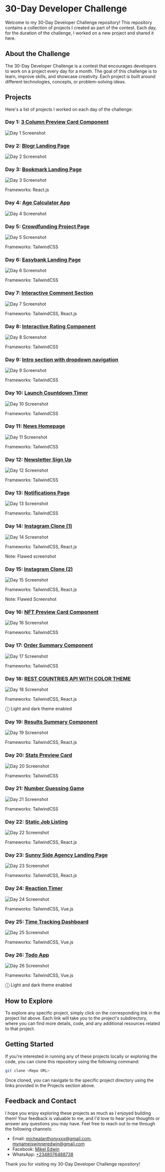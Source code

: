 # 30-Day Developer Challenge

Welcome to my 30-Day Developer Challenge repository! This repository contains a collection of projects I created as part of the contest. Each day, for the duration of the challenge, I worked on a new project and shared it here.

## About the Challenge

The 30-Day Developer Challenge is a contest that encourages developers to work on a project every day for a month. The goal of this challenge is to learn, improve skills, and showcase creativity. Each project is built around different technologies, concepts, or problem-solving ideas.

## Projects

Here's a list of projects I worked on each day of the challenge:

### Day 1: [3 Column Preview Card Component](https://30-smoky.vercel.app/1/)

![Day 1 Screenshot](screenshots/1.png)

### Day 2: [Blogr Landing Page](https://30-smoky.vercel.app/2/)

![Day 2 Screenshot](screenshots/2.png)

### Day 3: [Bookmark Landing Page](https://30-smoky.vercel.app/3/)

![Day 3 Screenshot](screenshots/3.png)

Frameworks: React.js

### Day 4: [Age Calculator App](https://30-smoky.vercel.app/4/)

![Day 4 Screenshot](screenshots/4.png)

### Day 5: [Crowdfunding Project Page](https://30-smoky.vercel.app/5/)

![Day 5 Screenshot](screenshots/5.png)

Frameworks: TailwindCSS

### Day 6: [Easybank Landing Page](https://30-smoky.vercel.app/6/)

![Day 6 Screenshot](screenshots/6.png)

Frameworks: TailwindCSS

### Day 7: [Interactive Comment Section](https://30-smoky.vercel.app/7/)

![Day 7 Screenshot](screenshots/7.png)

Frameworks: TailwindCSS, React.js

### Day 8: [Interactive Rating Component](https://30-smoky.vercel.app/8/)

![Day 8 Screenshot](screenshots/8.png)

Frameworks: TailwindCSS

### Day 9: [Intro section with dropdown navigation](https://30-smoky.vercel.app/9/)

![Day 9 Screenshot](screenshots/9.png)

Frameworks: TailwindCSS

### Day 10: [Launch Countdown Timer](https://30-smoky.vercel.app/10/)

![Day 10 Screenshot](screenshots/10.png)

Frameworks: TailwindCSS

### Day 11: [News Homepage](https://30-smoky.vercel.app/11/)

![Day 11 Screenshot](screenshots/11.png)

Frameworks: TailwindCSS

### Day 12: [Newsletter Sign Up](https://30-smoky.vercel.app/12/)

![Day 12 Screenshot](screenshots/12.png)

Frameworks: TailwindCSS

### Day 13: [Notifications Page](https://30-smoky.vercel.app/13/)

![Day 13 Screenshot](screenshots/13.png)

Frameworks: TailwindCSS

### Day 14: [Instagram Clone (1)](https://30-smoky.vercel.app/14/)

![Day 14 Screenshot](screenshots/14.png)

Frameworks: TailwindCSS, React.js

Note: Flawed screenshot

### Day 15: [Instagram Clone (2)](https://30-smoky.vercel.app/15/)

![Day 15 Screenshot](screenshots/15.png)

Frameworks: TailwindCSS, React.js

Note: Flawed Screenshot

### Day 16: [NFT Preview Card Component](https://30-smoky.vercel.app/16/)

![Day 16 Screenshot](screenshots/16.png)

Frameworks: TailwindCSS

### Day 17: [Order Summary Component](https://30-smoky.vercel.app/17/)

![Day 17 Screenshot](screenshots/17.png)

Frameworks: TailwindCSS

### Day 18: [REST COUNTRIES API WITH COLOR THEME](https://30-smoky.vercel.app/18/)

![Day 18 Screenshot](screenshots/18.png)

Frameworks: TailwindCSS, React.js

&#9432; Light and dark theme enabled

### Day 19: [Results Summary Component](https://30-smoky.vercel.app/19/)

![Day 19 Screenshot](screenshots/19.png)

Frameworks: TailwindCSS, React.js

### Day 20: [Stats Preview Card](https://30-smoky.vercel.app/20/)

![Day 20 Screenshot](screenshots/20.png)

Frameworks: TailwindCSS

### Day 21: [Number Guessing Game](https://30-smoky.vercel.app/21/)

![Day 21 Screenshot](screenshots/21.png)

Frameworks: TailwindCSS

### Day 22: [Static Job Listing](https://30-smoky.vercel.app/22/)

![Day 22 Screenshot](screenshots/22.png)

Frameworks: TailwindCSS, React.js

### Day 23: [Sunny Side Agency Landing Page](https://30-smoky.vercel.app/23/)

![Day 23 Screenshot](screenshots/23.png)

Frameworks: TailwindCSS, React.js

### Day 24: [Reaction Timer](https://30-smoky.vercel.app/24/)

![Day 24 Screenshot](screenshots/24.png)

Frameworks: TailwindCSS, Vue.js

### Day 25: [Time Tracking Dashboard](https://30-smoky.vercel.app/25/)

![Day 25 Screenshot](screenshots/25.png)

Frameworks: TailwindCSS, Vue.js

### Day 26: [Todo App](https://30-smoky.vercel.app/26/)

![Day 26 Screenshot](screenshots/26.png)

Frameworks: TailwindCSS, Vue.js

&#9432; Light and dark theme enabled

<!-- Continue this pattern for each day of the challenge -->

## How to Explore

To explore any specific project, simply click on the corresponding link in the project list above. Each link will take you to the project's subdirectory, where you can find more details, code, and any additional resources related to that project.

## Getting Started

If you're interested in running any of these projects locally or exploring the code, you can clone this repository using the following command:

```bash
git clone <Repo URL>
```

Once cloned, you can navigate to the specific project directory using the links provided in the Projects section above.

## Feedback and Contact

I hope you enjoy exploring these projects as much as I enjoyed building them! Your feedback is valuable to me, and I'd love to hear your thoughts or answer any questions you may have. Feel free to reach out to me through the following channels:

- Email: [michealanthonyxxx@gmail.com](mailto:michealanthonyxxx@gmail.com), [mynameiswinneredwin@gmail.com](mailto:mynameiswinneredwin@gmail.com)
- Facebook: [Mikel Edwin](https://fb.me/mikelneonedwin)
- WhatsApp: [+2348076488738](https://wa.me/2348076488738)

Thank you for visiting my 30-Day Developer Challenge repository!
